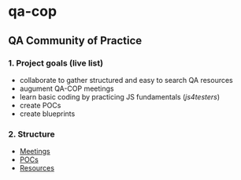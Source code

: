 # qa-cop
## QA Community of Practice

### 1. Project goals (live list)
- collaborate to gather structured and easy to search QA resources
- augument QA-COP meetings 
- learn basic coding by practicing JS fundamentals (*js4testers*)
- create POCs 
- create blueprints

### 2. Structure
- [Meetings](./meetings)
- [POCs](./poc)
- [Resources](./resources)
